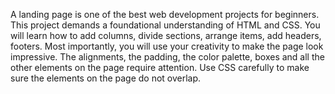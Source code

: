 
A landing page is one of the best web development projects for beginners. This project demands a foundational understanding of HTML and CSS.
You will learn how to add columns, divide sections, arrange items, add headers, footers. Most importantly, you will use your creativity to make the page look impressive. The alignments,
the padding, the color palette,
boxes and all the other elements on the page require attention. Use CSS carefully to make sure the elements on the page do not overlap.
